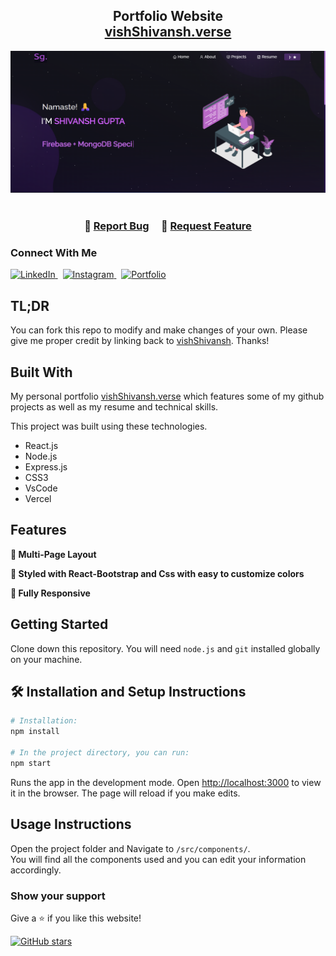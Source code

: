 <h2 align="center">
  Portfolio Website <br/>
  <a href="https://my-portfolio-shivansh-guptas-projects-acc2e36d.vercel.app/" target="_blank">vishShivansh.verse</a>
</h2>
<div align="center">
  <img alt="Demo" src="./Images/readme-img1.png" />
</div>

<br/>

<h3 align="center">
    🔹
    <a href="https://github.com/vishShivansh/my-portfolio/issues">Report Bug</a> &nbsp; &nbsp;
    🔹
    <a href="https://github.com/vishShivansh/my-portfolio/issues">Request Feature</a>
</h3>

### Connect With Me

<p align="start">
  <a href="https://www.linkedin.com/in/shivansh-gupta-54ba2a226" target="_blank">
    <img src="https://img.shields.io/badge/LinkedIn-0A66C2?style=for-the-badge&logo=linkedin&logoColor=white" alt="LinkedIn" />
  </a>
  &nbsp;
  <a href="https://www.instagram.com/vish._shivansh" target="_blank">
    <img src="https://img.shields.io/badge/Instagram-E4405F?style=for-the-badge&logo=instagram&logoColor=white" alt="Instagram" />
  </a>
  &nbsp;
  <a href="https://my-portfolio-shivansh-guptas-projects-acc2e36d.vercel.app" target="_blank">
    <img src="https://img.shields.io/badge/Portfolio-E4405F?style=for-the-badge&logo=aboutdotme&logoColor=white" alt="Portfolio" />
  </a>
</p>

## TL;DR

You can fork this repo to modify and make changes of your own. Please give me proper credit by linking back to [vishShivansh](https://github.com/vishShivansh/my-portfolio). Thanks!

## Built With

My personal portfolio <a href="https://my-portfolio-shivansh-guptas-projects-acc2e36d.vercel.app/" target="_blank">vishShivansh.verse</a> which features some of my github projects as well as my resume and technical skills.<br/>

This project was built using these technologies.

- React.js
- Node.js
- Express.js
- CSS3
- VsCode
- Vercel

## Features

**📖 Multi-Page Layout**

**🎨 Styled with React-Bootstrap and Css with easy to customize colors**

**📱 Fully Responsive**

## Getting Started

Clone down this repository. You will need `node.js` and `git` installed globally on your machine.

## 🛠 Installation and Setup Instructions

```bash
# Installation: 
npm install

# In the project directory, you can run: 
npm start
```

Runs the app in the development mode.
Open [http://localhost:3000](http://localhost:3000) to view it in the browser.
The page will reload if you make edits.

## Usage Instructions

Open the project folder and Navigate to `/src/components/`. <br/>
You will find all the components used and you can edit your information accordingly.

### Show your support

Give a ⭐ if you like this website!

[![GitHub stars](https://img.shields.io/github/stars/vishShivansh/my-portfolio?style=social)](https://github.com/vishShivansh/my-portfolio/stargazers)
